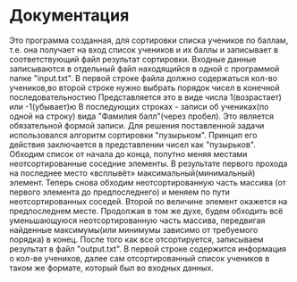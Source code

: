 # Документация
  Это программа созданная, для сортировки списка учеников по баллам, т.е. она получает на вход список учеников и их баллы и записывает в соответствующий файл результат сортировки.
  Входные данные записываются в отдельный файл находящийся в одной с программой папке "input.txt". В первой строке файла должно содержаться кол-во учеников,во второй строке нужно выбрать порядок чисел в конечной последовательностию Представляется это в виде числа 1(возрастает) или -1(убывает)ю В последующих строках - записи об учениках(по одной на строку) вида "Фамилия балл"(через пробел). Это является обязательной формой записи.
  Для решения поставленной задачи использовался алгоритм сортировки "пузырьком". Принцип его действия заключается в представлении чисел как "пузырьков". Обходим список от начала до конца, попутно меняя местами неотсортированные соседние элементы. В результате первого прохода на последнее место «всплывёт» максимальный(минимальный) элемент. Теперь снова обходим неотсортированную часть массива (от первого элемента до предпоследнего) и меняем по пути неотсортированных соседей. Второй по величине элемент окажется на предпоследнем месте. Продолжая в том же духе, будем обходить всё уменьшающуюся неотсортированную часть массива, передвигая найденные максимумы(или минимумы зависимо от требуемого порядка) в конец.
  После того как все отсортируется, записываем результат в файл "output.txt". В первой строке содержится информация о кол-ве учеников, далее сам отсортированный список учеников в таком же формате, который был во входных данных.
